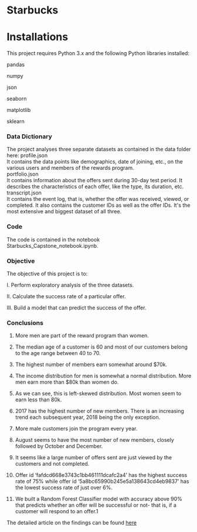 # Starbucks

# Installations
This project requires Python 3.x and the following Python libraries installed:

pandas

numpy

json

seaborn

matplotlib

sklearn

### Data Dictionary

The project analyses three separate datasets as contained in the data folder here:
profile.json\
It contains the data points like demographics, date of joining, etc., on the various users and members of the rewards program.\
portfolio.json\
It contains information about the offers sent during 30-day test period. It describes the characteristics of each offer, like the type, its duration, etc.\
transcript.json\
It contains the event log, that is, whether the offer was received, viewed, or completed. It also contains the customer IDs as well as the offer IDs. It's the most extensive and biggest dataset of all three.

### Code

The code is contained in the notebook Starbucks_Capstone_notebook.ipynb.

### Objective

The objective of this project is to:

I. Perform exploratory analysis of the three datasets.

II. Calculate the success rate of a particular offer.

III. Build a model that can predict the success of the offer.

### Conclusions

1. More men are part of the reward program than women.

2. The median age of a customer is 60 and most of our customers belong to the age range between 40 to 70.

3. The highest number of members earn somewhat around $70k.

4. The income distribution for men is somewhat a normal distribution. More men earn more than $80k than women do.

5. As we can see, this is left-skewed distribution. Most women seem to earn less than 80k.

6. 2017 has the highest number of new members. There is an increasing trend each subsequent year, 2018 being the only exception.

7. More male customers join the program every year.

8. August seems to have the most number of new members, closely followed by October and December.

9. It seems like a large number of offers sent are just viewed by the customers and not completed.

10. Offer id ‘fafdcd668e3743c1bb461111dcafc2a4’ has the highest success rate of 75% while offer id ‘5a8bc65990b245e5a138643cd4eb9837’ has the lowest success rate of just over 6%.

11. We built a Random Forest Classifier model with accuracy above 90% that predicts whether an offer will be successful or not- that is, if a customer will respond to an offer.1


The detailed article on the findings can be found [here](https://renalka.medium.com/starbucks-capstone-project-4b7135577021)
